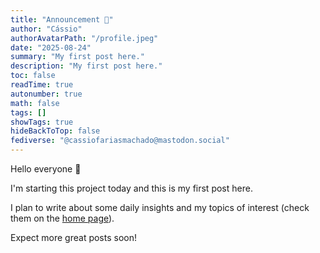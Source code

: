 ```yaml
---
title: "Announcement 🎉"
author: "Cássio"
authorAvatarPath: "/profile.jpeg"
date: "2025-08-24"
summary: "My first post here."
description: "My first post here."
toc: false
readTime: true
autonumber: true
math: false
tags: []
showTags: true
hideBackToTop: false
fediverse: "@cassiofariasmachado@mastodon.social"
---
```


Hello everyone 👋

I'm starting this project today and this is my first post here.

I plan to write about some daily insights and my topics of interest (check them on the [home page](/)).

Expect more great posts soon!
